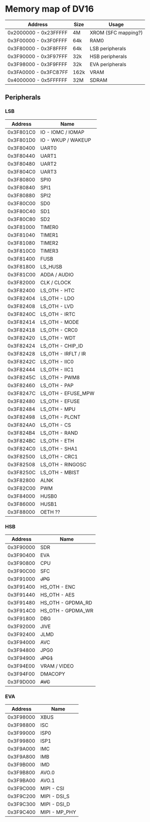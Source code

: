 # Memory map of DV16

| Address               | Size   | Usage                 |
|-----------------------|--------|-----------------------|
| 0x2000000 - 0x23FFFFF | 4M     | XROM (SFC mapping?)   |
| 0x3F00000 - 0x3F0FFFF | 64k    | RAM0                  |
| 0x3F80000 - 0x3F8FFFF | 64k    | LSB peripherals       |
| 0x3F90000 - 0x3F97FFF | 32k    | HSB peripherals       |
| 0x3F98000 - 0x3F9FFFF | 32k    | EVA peripherals       |
| 0x3FA0000 - 0x3FC87FF | 162k   | VRAM                  |
| 0x4000000 - 0x5FFFFFF | 32M    | SDRAM                 |

## Peripherals

### LSB

| Address   | Name                  |
|-----------|-----------------------|
| 0x3F801C0 | IO - IOMC / IOMAP     |
| 0x3F801D0 | IO - WKUP / WAKEUP    |
| 0x3F80400 | UART0                 |
| 0x3F80440 | UART1                 |
| 0x3F80480 | UART2                 |
| 0x3F804C0 | UART3                 |
| 0x3F80800 | SPI0                  |
| 0x3F80840 | SPI1                  |
| 0x3F80880 | SPI2                  |
| 0x3F80C00 | SD0                   |
| 0x3F80C40 | SD1                   |
| 0x3F80C80 | SD2                   |
| 0x3F81000 | TIMER0                |
| 0x3F81040 | TIMER1                |
| 0x3F81080 | TIMER2                |
| 0x3F810C0 | TIMER3                |
| 0x3F81400 | FUSB                  |
| 0x3F81800 | LS_HUSB               |
| 0x3F81C00 | ADDA / AUDIO          |
| 0x3F82000 | CLK / CLOCK           |
| 0x3F82400 | LS_OTH - HTC          |
| 0x3F82404 | LS_OTH - LDO          |
| 0x3F82408 | LS_OTH - LVD          |
| 0x3F8240C | LS_OTH - IRTC         |
| 0x3F82414 | LS_OTH - MODE         |
| 0x3F82418 | LS_OTH - CRC0         |
| 0x3F82420 | LS_OTH - WDT          |
| 0x3F82424 | LS_OTH - CHIP_ID      |
| 0x3F82428 | LS_OTH - IRFLT / IR   |
| 0x3F8242C | LS_OTH - IIC0         |
| 0x3F82444 | LS_OTH - IIC1         |
| 0x3F8245C | LS_OTH - PWM8         |
| 0x3F82460 | LS_OTH - PAP          |
| 0x3F8247C | LS_OTH - EFUSE_MPW    |
| 0x3F82480 | LS_OTH - EFUSE        |
| 0x3F82484 | LS_OTH - MPU          |
| 0x3F82498 | LS_OTH - PLCNT        |
| 0x3F824A0 | LS_OTH - CS           |
| 0x3F824B4 | LS_OTH - RAND         |
| 0x3F824BC | LS_OTH - ETH          |
| 0x3F824C0 | LS_OTH - SHA1         |
| 0x3F82500 | LS_OTH - CRC1         |
| 0x3F82508 | LS_OTH - RINGOSC      |
| 0x3F8250C | LS_OTH - MBIST        |
| 0x3F82800 | ALNK                  |
| 0x3F82C00 | PWM                   |
| 0x3F84000 | HUSB0                 |
| 0x3F86000 | HUSB1                 |
| 0x3F88000 | OETH ??               |

### HSB

| Address   | Name                  |
|-----------|-----------------------|
| 0x3F90000 | SDR                   |
| 0x3F90400 | EVA                   |
| 0x3F90800 | CPU                   |
| 0x3F90C00 | SFC                   |
| 0x3F91000 | <del>JPG</del>        |
| 0x3F91400 | HS_OTH - ENC          |
| 0x3F91440 | HS_OTH - AES          |
| 0x3F91480 | HS_OTH - GPDMA_RD     |
| 0x3F914C0 | HS_OTH - GPDMA_WR     |
| 0x3F91800 | DBG                   |
| 0x3F92000 | JIVE                  |
| 0x3F92400 | JLMD                  |
| 0x3F94000 | AVC                   |
| 0x3F94800 | JPG0                  |
| 0x3F94900 | <del>JPG1</del>       |
| 0x3F94E00 | VRAM / VIDEO          |
| 0x3F94F00 | DMACOPY               |
| 0x3F9D000 | <del>AVC</del>        |

### EVA

| Address   | Name                  |
|-----------|-----------------------|
| 0x3F98000 | XBUS                  |
| 0x3F98800 | ISC                   |
| 0x3F99000 | ISP0                  |
| 0x3F99800 | ISP1                  |
| 0x3F9A000 | IMC                   |
| 0x3F9A800 | IMB                   |
| 0x3F9B000 | IMD                   |
| 0x3F9B800 | AVO.0                 |
| 0x3F9BA00 | AVO.1                 |
| 0x3F9C000 | MIPI - CSI            |
| 0x3F9C200 | MIPI - DSI_S          |
| 0x3F9C300 | MIPI - DSI_D          |
| 0x3F9C400 | MIPI - MP_PHY         |
